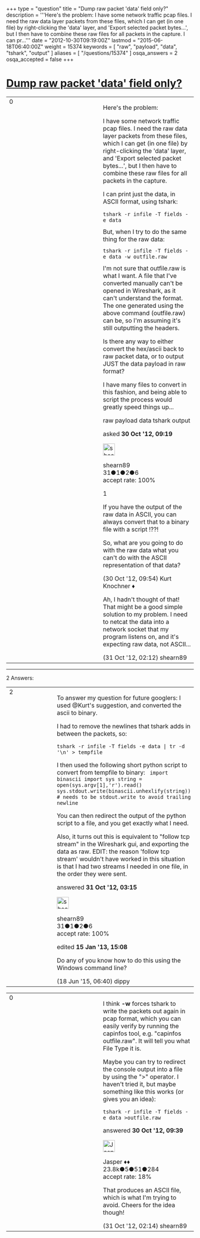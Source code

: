 +++
type = "question"
title = "Dump raw packet &#x27;data&#x27; field only?"
description = '''Here&#x27;s the problem: I have some network traffic pcap files. I need the raw data layer packets from these files, which I can get (in one file) by right-clicking the &#x27;data&#x27; layer, and &#x27;Export selected packet bytes...&#x27;, but I then have to combine these raw files for all packets in the capture. I can pr...'''
date = "2012-10-30T09:19:00Z"
lastmod = "2015-06-18T06:40:00Z"
weight = 15374
keywords = [ "raw", "payload", "data", "tshark", "output" ]
aliases = [ "/questions/15374" ]
osqa_answers = 2
osqa_accepted = false
+++

<div class="headNormal">

# [Dump raw packet 'data' field only?](/questions/15374/dump-raw-packet-data-field-only)

</div>

<div id="main-body">

<div id="askform">

<table id="question-table" style="width:100%;"><colgroup><col style="width: 50%" /><col style="width: 50%" /></colgroup><tbody><tr class="odd"><td style="width: 30px; vertical-align: top"><div class="vote-buttons"><span id="post-15374-upvote" class="ajax-command post-vote up" rel="nofollow" title="I like this post (click again to cancel)"> </span><div id="post-15374-score" class="post-score" title="current number of votes">0</div><span id="post-15374-downvote" class="ajax-command post-vote down" rel="nofollow" title="I dont like this post (click again to cancel)"> </span> <span id="favorite-mark" class="ajax-command favorite-mark" rel="nofollow" title="mark/unmark this question as favorite (click again to cancel)"> </span><div id="favorite-count" class="favorite-count"></div></div></td><td><div id="item-right"><div class="question-body"><p>Here's the problem:</p><p>I have some network traffic pcap files. I need the raw data layer packets from these files, which I can get (in one file) by right-clicking the 'data' layer, and 'Export selected packet bytes...', but I then have to combine these raw files for all packets in the capture.</p><p>I can print just the data, in ASCII format, using tshark:</p><pre><code>tshark -r infile -T fields -e data</code></pre>But, when I try to do the same thing for the raw data:<pre><code>tshark -r infile -T fields -e data -w outfile.raw</code></pre>I'm not sure that outfile.raw is what I want. A file that I've converted manually can't be opened in Wireshark, as it can't understand the format. The one generated using the above command (outfile.raw) can be, so I'm assuming it's still outputting the headers.<p>Is there any way to either convert the hex/ascii back to raw packet data, or to output JUST the data payload in raw format?</p><p>I have many files to convert in this fashion, and being able to script the process would greatly speed things up...</p></div><div id="question-tags" class="tags-container tags"><span class="post-tag tag-link-raw" rel="tag" title="see questions tagged &#39;raw&#39;">raw</span> <span class="post-tag tag-link-payload" rel="tag" title="see questions tagged &#39;payload&#39;">payload</span> <span class="post-tag tag-link-data" rel="tag" title="see questions tagged &#39;data&#39;">data</span> <span class="post-tag tag-link-tshark" rel="tag" title="see questions tagged &#39;tshark&#39;">tshark</span> <span class="post-tag tag-link-output" rel="tag" title="see questions tagged &#39;output&#39;">output</span></div><div id="question-controls" class="post-controls"></div><div class="post-update-info-container"><div class="post-update-info post-update-info-user"><p>asked <strong>30 Oct '12, 09:19</strong></p><img src="https://secure.gravatar.com/avatar/79d7ee2589743eef43349a74a58bd291?s=32&amp;d=identicon&amp;r=g" class="gravatar" width="32" height="32" alt="shearn89&#39;s gravatar image" /><p><span>shearn89</span><br />
<span class="score" title="31 reputation points">31</span><span title="1 badges"><span class="badge1">●</span><span class="badgecount">1</span></span><span title="2 badges"><span class="silver">●</span><span class="badgecount">2</span></span><span title="6 badges"><span class="bronze">●</span><span class="badgecount">6</span></span><br />
<span class="accept_rate" title="Rate of the user&#39;s accepted answers">accept rate:</span> <span title="shearn89 has one accepted answer">100%</span></p></div></div><div id="comments-container-15374" class="comments-container"><span id="15380"></span><div id="comment-15380" class="comment"><div id="post-15380-score" class="comment-score">1</div><div class="comment-text"><p>If you have the output of the raw data in ASCII, you can always convert that to a binary file with a script !??!</p><p>So, what are you going to do with the raw data what you can't do with the ASCII representation of that data?</p></div><div id="comment-15380-info" class="comment-info"><span class="comment-age">(30 Oct '12, 09:54)</span> <span class="comment-user userinfo">Kurt Knochner ♦</span></div></div><span id="15409"></span><div id="comment-15409" class="comment"><div id="post-15409-score" class="comment-score"></div><div class="comment-text"><p>Ah, I hadn't thought of that! That might be a good simple solution to my problem. I need to netcat the data into a network socket that my program listens on, and it's expecting raw data, not ASCII...</p></div><div id="comment-15409-info" class="comment-info"><span class="comment-age">(31 Oct '12, 02:12)</span> <span class="comment-user userinfo">shearn89</span></div></div></div><div id="comment-tools-15374" class="comment-tools"></div><div class="clear"></div><div id="comment-15374-form-container" class="comment-form-container"></div><div class="clear"></div></div></td></tr></tbody></table>

------------------------------------------------------------------------

<div class="tabBar">

<span id="sort-top"></span>

<div class="headQuestions">

2 Answers:

</div>

</div>

<span id="15413"></span>

<div id="answer-container-15413" class="answer accepted-answer answered-by-owner">

<table style="width:100%;"><colgroup><col style="width: 50%" /><col style="width: 50%" /></colgroup><tbody><tr class="odd"><td style="width: 30px; vertical-align: top"><div class="vote-buttons"><span id="post-15413-upvote" class="ajax-command post-vote up" rel="nofollow" title="I like this post (click again to cancel)"> </span><div id="post-15413-score" class="post-score" title="current number of votes">2</div><span id="post-15413-downvote" class="ajax-command post-vote down" rel="nofollow" title="I dont like this post (click again to cancel)"> </span> <span class="accept-answer on" rel="nofollow" title="shearn89 has selected this answer as the correct answer"> </span></div></td><td><div class="item-right"><div class="answer-body"><p>To answer my question for future googlers: I used <span><span>@Kurt</span></span>'s suggestion, and converted the ascii to binary.</p><p>I had to remove the newlines that tshark adds in between the packets, so:</p><pre><code>tshark -r infile -T fields -e data | tr -d &#39;\n&#39; &gt; tempfile</code></pre><p>I then used the following short python script to convert from tempfile to binary: <code> import binascii import sys string = open(sys.argv[1],'r').read() sys.stdout.write(binascii.unhexlify(string)) # needs to be stdout.write to avoid trailing newline</code></p><p>You can then redirect the output of the python script to a file, and you get exactly what I need.</p><p>Also, it turns out this is equivalent to "follow tcp stream" in the Wireshark gui, and exporting the data as raw. EDIT: the reason 'follow tcp stream' wouldn't have worked in this situation is that I had two streams I needed in one file, in the order they were sent.</p></div><div class="answer-controls post-controls"></div><div class="post-update-info-container"><div class="post-update-info post-update-info-user"><p>answered <strong>31 Oct '12, 03:15</strong></p><img src="https://secure.gravatar.com/avatar/79d7ee2589743eef43349a74a58bd291?s=32&amp;d=identicon&amp;r=g" class="gravatar" width="32" height="32" alt="shearn89&#39;s gravatar image" /><p><span>shearn89</span><br />
<span class="score" title="31 reputation points">31</span><span title="1 badges"><span class="badge1">●</span><span class="badgecount">1</span></span><span title="2 badges"><span class="silver">●</span><span class="badgecount">2</span></span><span title="6 badges"><span class="bronze">●</span><span class="badgecount">6</span></span><br />
<span class="accept_rate" title="Rate of the user&#39;s accepted answers">accept rate:</span> <span title="shearn89 has one accepted answer">100%</span></p></div><div class="post-update-info post-update-info-edited"><p><span> edited <strong>15 Jan '13, 15:08</strong> </span></p></div></div><div id="comments-container-15413" class="comments-container"><span id="43327"></span><div id="comment-43327" class="comment"><div id="post-43327-score" class="comment-score"></div><div class="comment-text"><p>Do any of you know how to do this using the Windows command line?</p></div><div id="comment-43327-info" class="comment-info"><span class="comment-age">(18 Jun '15, 06:40)</span> <span class="comment-user userinfo">dippy</span></div></div></div><div id="comment-tools-15413" class="comment-tools"></div><div class="clear"></div><div id="comment-15413-form-container" class="comment-form-container"></div><div class="clear"></div></div></td></tr></tbody></table>

</div>

<span id="15377"></span>

<div id="answer-container-15377" class="answer">

<table style="width:100%;"><colgroup><col style="width: 50%" /><col style="width: 50%" /></colgroup><tbody><tr class="odd"><td style="width: 30px; vertical-align: top"><div class="vote-buttons"><span id="post-15377-upvote" class="ajax-command post-vote up" rel="nofollow" title="I like this post (click again to cancel)"> </span><div id="post-15377-score" class="post-score" title="current number of votes">0</div><span id="post-15377-downvote" class="ajax-command post-vote down" rel="nofollow" title="I dont like this post (click again to cancel)"> </span></div></td><td><div class="item-right"><div class="answer-body"><p>I think <strong>-w</strong> forces tshark to write the packets out again in pcap format, which you can easily verify by running the capinfos tool, e.g. "capinfos outfile.raw". It will tell you what File Type it is.</p><p>Maybe you can try to redirect the console output into a file by using the "&gt;" operator. I haven't tried it, but maybe something like this works (or gives you an idea):</p><pre><code>tshark -r infile -T fields -e data &gt;outfile.raw</code></pre></div><div class="answer-controls post-controls"></div><div class="post-update-info-container"><div class="post-update-info post-update-info-user"><p>answered <strong>30 Oct '12, 09:39</strong></p><img src="https://secure.gravatar.com/avatar/c578ba2967741f25aebd6afef702f432?s=32&amp;d=identicon&amp;r=g" class="gravatar" width="32" height="32" alt="Jasper&#39;s gravatar image" /><p><span>Jasper ♦♦</span><br />
<span class="score" title="23806 reputation points"><span>23.8k</span></span><span title="5 badges"><span class="badge1">●</span><span class="badgecount">5</span></span><span title="51 badges"><span class="silver">●</span><span class="badgecount">51</span></span><span title="284 badges"><span class="bronze">●</span><span class="badgecount">284</span></span><br />
<span class="accept_rate" title="Rate of the user&#39;s accepted answers">accept rate:</span> <span title="Jasper has 263 accepted answers">18%</span></p></div></div><div id="comments-container-15377" class="comments-container"><span id="15410"></span><div id="comment-15410" class="comment"><div id="post-15410-score" class="comment-score"></div><div class="comment-text"><p>That produces an ASCII file, which is what I'm trying to avoid. Cheers for the idea though!</p></div><div id="comment-15410-info" class="comment-info"><span class="comment-age">(31 Oct '12, 02:14)</span> <span class="comment-user userinfo">shearn89</span></div></div></div><div id="comment-tools-15377" class="comment-tools"></div><div class="clear"></div><div id="comment-15377-form-container" class="comment-form-container"></div><div class="clear"></div></div></td></tr></tbody></table>

</div>

<div class="paginator-container-left">

</div>

</div>

</div>

